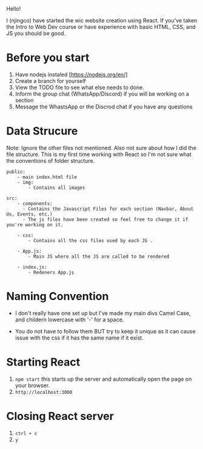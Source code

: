 Hello!

I (njingco) have started the wic website creation using React. If you've taken the Intro to Web Dev course or have experience with basic HTML, CSS, and JS you should be good.

# Before you start

1. Have nodejs instaled [https://nodejs.org/en/]
2. Create a branch for yourself
3. View the TODO file to see what else needs to done.
4. Inform the group chat (WhatsApp/Discord) if you will be working on a section
5. Message the WhastsApp or the Discrod chat if you have any questions

# Data Strucure

Note: Ignore the other files not mentioned. Also not sure about how I did the file structure. This is my first time working with React so I'm not sure what the conventions of folder structure.

    public:
        - main index.html file
        - img:
            - Contains all images

    src:
        - components:
          - Contains the Javascript Files for each section (Navbar, About Us, Events, etc.)
          - The js files have been created so feel free to change it if you're working on it.

        - css:
            - Contains all the css files used by each JS .

        - App.js:
            - Main JS where all the JS are called to be rendered

        - index.js:
            - Redeners App.js

# Naming Convention

- I don't really have one set up but I've made my main divs Camel Case, and childern lowercase with '-' for a space.

- You do not have to follow them BUT try to keep it unique as it can cause issue with the css if it has the same name if it exist.

# Starting React

1. `npm start` this starts up the server and automatically open the page on your browser.
2. `http://localhost:3000`

# Closing React server

1. `ctrl + c`
2. `y`
